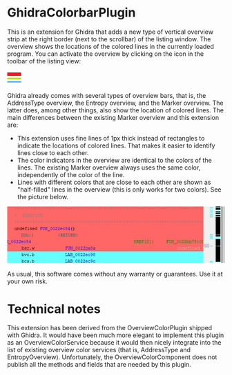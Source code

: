 # GhidraColorbarPlugin

This is an extension for Ghidra that adds a new type of vertical overview strip at the right border
(next to the scrollbar) of the listing window. The overview shows the locations of the
colored lines in the currently loaded program. You can activate the overview by clicking on the
icon in the toolbar of the listing view:

![alt text](src/main/resources/images/toolbar.png)

Ghidra already comes with several types of overview bars, that is, the AddressType overview,
the Entropy overview, and the Marker overview. The latter does, among other things, also show the
location of colored lines. The main differences between the existing Marker overview and this
extension are:
- This extension uses fine lines of 1px thick instead of rectangles to indicate the locations of colored lines. That makes it easier to identify lines close to each other.
- The color indicators in the overview are identical to the colors of the lines. The existing Marker overview always uses the same color, independently of the color of the line.
- Lines with different colors that are close to each other are shown as "half-filled" lines in the overview (this is only works for two colors). See the picture below.

![alt text](docs/twocolors.png)

As usual, this software comes without any warranty or guarantees. Use it at your own risk.

# Technical notes

This extension has been derived from the OverviewColorPlugin shipped with Ghidra. It would have
been much more elegant to implement this plugin as an OverviewColorService because it would then
nicely integrate into the list of existing overview color services (that is, AddressType and EntropyOverview).
Unfortunately, the OverviewColorComponent does not publish all the methods and fields that are needed by
this plugin.
